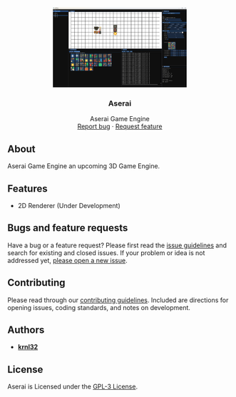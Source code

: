 <p align="center">
  <a href="https://aserai.com/">
    <img src="Resources/Branding/AseraiBannerSmall.png" alt="Logo" width=300 height=180>
  </a>

  <h3 align="center">Aserai</h3>

  <p align="center">
    Aserai Game Engine
    <br>
    <a href="https://github.com/krnl32/Aserai/issues/new?labels=bug">Report bug</a>
    ·
    <a href="https://github.com/krnl32/Aserai/issues/new?labels=feature">Request feature</a>
  </p>
</p>

## About

Aserai Game Engine an upcoming 3D Game Engine.

## Features

- 2D Renderer (Under Development)

## Bugs and feature requests

Have a bug or a feature request? Please first read the [issue guidelines](https://github.com/krnl32/Aserai/blob/master/CONTRIBUTING.md) and search for existing and closed issues. If your problem or idea is not addressed yet, [please open a new issue](https://github.com/krnl32/Aserai/issues/new).

## Contributing

Please read through our [contributing guidelines](https://github.com/krnl32/Aserai/blob/master/CONTRIBUTING.md). Included are directions for opening issues, coding standards, and notes on development.
## Authors

- [**krnl32**](https://github.com/krnl32)

## License

Aserai is Licensed under the [GPL-3 License](https://github.com/krnl32/Aserai/blob/master/COPYING.txt).
